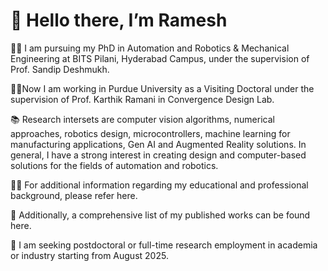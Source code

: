 # 👋 Hello there, I’m Ramesh
🧑‍🔬 I am pursuing my PhD in Automation and Robotics & Mechanical Engineering at BITS Pilani, Hyderabad Campus, under the supervision of Prof. Sandip Deshmukh.

👨‍💻Now I am working in Purdue University as a Visiting Doctoral under the supervision of Prof. Karthik Ramani in Convergence Design Lab.

📚 Research intersets are computer vision algorithms, numerical approaches, robotics design, microcontrollers, machine learning for manufacturing applications, Gen AI and Augmented Reality solutions. In general, I have a strong interest in creating design and computer-based solutions for the fields of automation and robotics.

🧑‍🎓 For additional information regarding my educational and professional background, please refer here.

📝 Additionally, a comprehensive list of my published works can be found here.

🤝 I am seeking postdoctoral or full-time research employment in academia or industry starting from August 2025.
